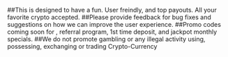 ##This is designed to have a fun.  User freindly, and top payouts.  All your favorite crypto accepted. 
##Please  provide feedback for bug fixes and suggestions on how we can improve the user experience.
##Promo codes coming soon for , referral program, 1st time deposit, and jackpot monthly specials.
##We do not promote gambling or any illegal activity using, possessing, exchanging or trading Crypto-Currency
